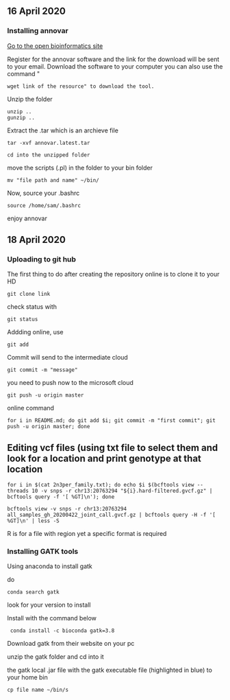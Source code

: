 
## 16 April 2020 ##

### Installing annovar ###


[Go to the open bioinformatics site](http://annovar.openbioinformatics.org/en/latest/user-guide/startup/)

Register for the annovar software and the link for the download will be sent to your email. 
Download the software to your computer 
you can also use the command "

```
wget link of the resource" to download the tool. 
```


Unzip the folder 


```
unzip ..
gunzip ..
```


Extract the .tar which is an archieve file

```
tar -xvf annovar.latest.tar
```


```
cd into the unzipped folder
```


move the scripts (.pl) in the folder to your bin folder 

```
mv "file path and name" ~/bin/
```


Now, source your .bashrc 

```
source /home/sam/.bashrc
```

enjoy annovar

 

## 18 April 2020 ##
### Uploading to git hub ###

The first thing to do after creating the repository online is to clone it to your HD

```
git clone link
```


check status with 

```
git status
```


Addding online, use 

```
git add 
```


Commit will send to the intermediate cloud 

```
git commit -m "message"
```


you need to push now to the microsoft cloud 


```
git push -u origin master 
```



online command 

```
for i in README.md; do git add $i; git commit -m "first commit"; git push -u origin master; done
```


## Editing vcf files (using txt file to select them and look for a location and print genotype at that location ##

```
for i in $(cat 2n3per_family.txt); do echo $i $(bcftools view --threads 10 -v snps -r chr13:20763294 "${i}.hard-filtered.gvcf.gz" | bcftools query -f '[ %GT]\n'); done
```

```
bcftools view -v snps -r chr13:20763294 all_samples_gh_20200422_joint_call.gvcf.gz | bcftools query -H -f '[ %GT]\n' | less -S
```
R is for a file with region yet a specific format is required


### Installing GATK tools ###
Using anaconda to install gatk

do 

```
conda search gatk
```


look for your version to install

Install with the command below 

```
 conda install -c bioconda gatk=3.8
```


Download gatk from their website on your pc

unzip the gatk folder and cd into it

the gatk local .jar file with the gatk executable file (highlighted in blue) to your home bin

```
cp file name ~/bin/s
```
